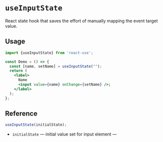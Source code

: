 # `useInputState`

React state hook that saves the effort of manually mapping the event target value.

## Usage

```jsx
import {useInputState} from 'react-use';

const Demo = () => {
  const [name, setName] = useInputState("");
  return (
    <label>
      Name
      <input value={name} onChange={setName} />;
    </label>
  );
};
```


## Reference

```js
useInputState(initialState);
```

- `initialState` &mdash; initial value set for input element &mdash;
